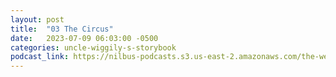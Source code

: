 ```yaml
---
layout: post
title:  "03 The Circus"
date:   2023-07-09 06:03:00 -0500
categories: uncle-wiggily-s-storybook
podcast_link: https://nilbus-podcasts.s3.us-east-2.amazonaws.com/the-well-trained-mind/Uncle%20Wiggily's%20Storybook/03%20The%20Circus.mp3
---
```

